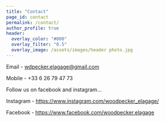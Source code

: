 ```yaml
---
title: "Contact"
page_id: contact
permalink: /contact/
author_profile: true
header:
  overlay_color: "#000"
  overlay_filter: "0.5"
  overlay_image: /assets/images/header photo.jpg
---
```


Email - wdpecker.elagage@gmail.com

Mobile - +33 6 26 79 47 73

Follow us on facebook and instagram…

Instagram - https://www.instagram.com/woodpecker_elagage/ 

Facebook - https://www.facebook.com/woodpecker.elagage 
